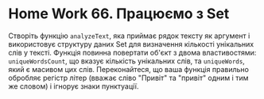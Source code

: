 # Home Work 66. Працюємо з Set

Створіть функцію `analyzeText`, яка приймає рядок тексту як аргумент і використовує структуру даних Set для визначення кількості унікальних слів у тексті. Функція повинна повертати об'єкт з двома властивостями: `uniqueWordsCount`, що вказує кількість унікальних слів, та `uniqueWords`, який є масивом цих слів. Переконайтеся, що ваша функція правильно обробляє регістр літер (вважає сліво "Привіт" та "привіт" одним і тим же словом) і ігнорує знаки пунктуації.